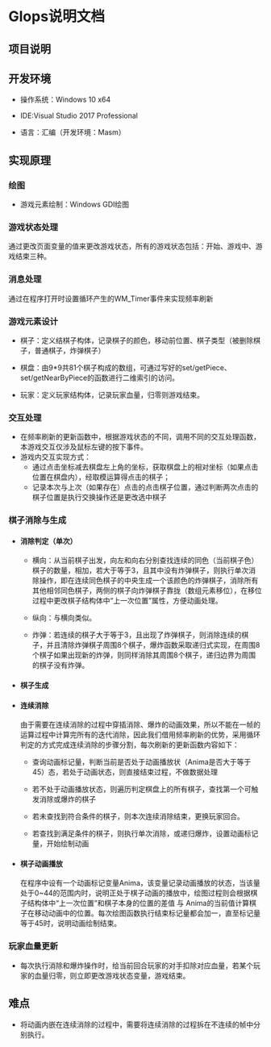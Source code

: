# Glops说明文档

## 项目说明



## 开发环境

* 操作系统：Windows 10 x64

* IDE:Visual Studio 2017 Professional
* 语言：汇编（开发环境：Masm）



## 实现原理

### 绘图

* 游戏元素绘制：Windows GDI绘图

### 游戏状态处理

通过更改页面变量的值来更改游戏状态，所有的游戏状态包括：开始、游戏中、游戏结束三种。

### 消息处理

通过在程序打开时设置循环产生的WM_Timer事件来实现频率刷新

### 游戏元素设计

* 棋子：定义结棋子构体，记录棋子的颜色，移动前位置、棋子类型（被删除棋子，普通棋子，炸弹棋子）

* 棋盘：由9*9共81个棋子构成的数组，可通过写好的set/getPiece、set/getNearByPiece的函数进行二维索引的访问。
* 玩家：定义玩家结构体，记录玩家血量，归零则游戏结束。

### 交互处理

* 在频率刷新的更新函数中，根据游戏状态的不同，调用不同的交互处理函数，本游戏交互仅涉及鼠标左键的按下事件。
* 游戏内交互实现方式：
  * 通过点击坐标减去棋盘左上角的坐标，获取棋盘上的相对坐标（如果点击位置在棋盘内），经取模运算得点击的棋子；
  * 记录本次与上次（如果存在）点击的点击棋子位置，通过判断两次点击的棋子位置是执行交换操作还是更改选中棋子

### 棋子消除与生成

* #### 消除判定（单次）

  * 横向：从当前棋子出发，向左和向右分别查找连续的同色（当前棋子色）棋子的数量，相加，若大于等于3，且其中没有炸弹棋子，则执行单次消除操作，即在连续同色棋子的中央生成一个该颜色的炸弹棋子，消除所有其他相邻同色棋子，两侧的棋子向炸弹棋子靠拢（数组元素移位），在移位过程中更改棋子结构体中“上一次位置”属性，方便动画处理。

  * 纵向：与横向类似。
  * 炸弹：若连续的棋子大于等于3，且出现了炸弹棋子，则消除连续的棋子，并且清除炸弹棋子周围8个棋子，爆炸函数采取递归式实现，在周围8个棋子如果出现新的炸弹，则同样消除其周围8个棋子，递归边界为周围的棋子没有炸弹。

* #### 棋子生成

* #### 连续消除

  由于需要在连续消除的过程中穿插消除、爆炸的动画效果，所以不能在一帧的运算过程中计算完所有的迭代消除，因此我们借用频率刷新的优势，采用循环判定的方式完成连续消除的步骤分割，每次刷新的更新函数内容如下：

  * 查询动画标记量，判断当前是否处于动画播放状（Anima是否大于等于45）态，若处于动画状态，则直接结束过程，不做数据处理

  * 若不处于动画播放状态，则遍历判定棋盘上的所有棋子，查找第一个可触发消除或爆炸的棋子
  * 若未查找到符合条件的棋子，则本次连续消除结束，更换玩家回合。
  * 若查找到满足条件的棋子，则执行单次消除，或递归爆炸，设置动画标记量，开始绘制动画

* #### 棋子动画播放

  在程序中设有一个动画标记变量Anima，该变量记录动画播放的状态，当该量处于0~44的范围内时，说明正处于棋子动画的播放中，绘图过程则会根据棋子结构体中“上一次位置”和棋子本身的位置的差值 与 Anima的当前值计算棋子在移动动画中的位置。每次绘图函数执行结束标记量都会加一，直至标记量等于45时，说明动画绘制结束。

### 玩家血量更新

* 每次执行消除和爆炸操作时，给当前回合玩家的对手扣除对应血量，若某个玩家的血量归零，则立即更改游戏状态变量，游戏结束。



## 难点

* 将动画内嵌在连续消除的过程中，需要将连续消除的过程拆在不连续的帧中分别执行。